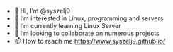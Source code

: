 - 👋 Hi, I’m @syszelj9
- 👀 I’m interested in Linux, programming and servers
- 🌱 I’m currently learning Linux Server
- 💞️ I’m looking to collaborate on numerous projects
- 📫 How to reach me https://www.syszelj9.github.io/

<!---
syszelj9/syszelj9 is a ✨ special ✨ repository because its `README.md` (this file) appears on your GitHub profile.
You can click the Preview link to take a look at your changes.
--->
